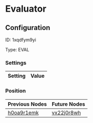 # Evaluator
## Configuration
ID:  1xqdfym9yi

Type: EVAL 


### Settings
| Setting | Value  |
| :------------------------ | ---------------------------------------- |
 




### Position
| Previous Nodes | Future Nodes |
| :------------- | ------------ |
| [h0oa9r1emk](./h0oa9r1emk.md) | [vx22j0r8wh](./vx22j0r8wh.md) |